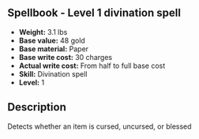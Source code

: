## Spellbook - Level 1 divination spell

- **Weight:** 3.1 lbs
- **Base value:** 48 gold
- **Base material:** Paper
- **Base write cost:** 30 charges
- **Actual write cost:** From half to full base cost
- **Skill:** Divination spell
- **Level:** 1

## Description

Detects whether an item is cursed, uncursed, or blessed
